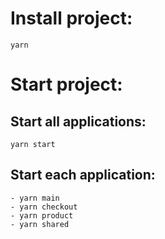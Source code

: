 # Install project:
```
yarn
```

# Start project:
## Start all applications: 
```
yarn start
```

## Start each application:
```
- yarn main
- yarn checkout
- yarn product
- yarn shared
```
